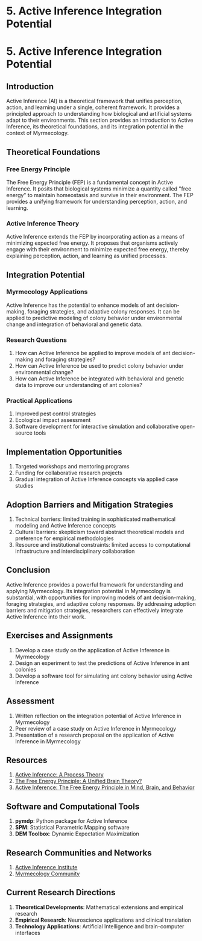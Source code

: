 # 5. Active Inference Integration Potential

# 5. Active Inference Integration Potential

## Introduction

Active Inference (AI) is a theoretical framework that unifies perception, action, and learning under a single, coherent framework. It provides a principled approach to understanding how biological and artificial systems adapt to their environments. This section provides an introduction to Active Inference, its theoretical foundations, and its integration potential in the context of Myrmecology.

## Theoretical Foundations

### Free Energy Principle

The Free Energy Principle (FEP) is a fundamental concept in Active Inference. It posits that biological systems minimize a quantity called "free energy" to maintain homeostasis and survive in their environment. The FEP provides a unifying framework for understanding perception, action, and learning.

### Active Inference Theory

Active Inference extends the FEP by incorporating action as a means of minimizing expected free energy. It proposes that organisms actively engage with their environment to minimize expected free energy, thereby explaining perception, action, and learning as unified processes.

## Integration Potential

### Myrmecology Applications

Active Inference has the potential to enhance models of ant decision-making, foraging strategies, and adaptive colony responses. It can be applied to predictive modeling of colony behavior under environmental change and integration of behavioral and genetic data.

### Research Questions

1. How can Active Inference be applied to improve models of ant decision-making and foraging strategies?
2. How can Active Inference be used to predict colony behavior under environmental change?
3. How can Active Inference be integrated with behavioral and genetic data to improve our understanding of ant colonies?

### Practical Applications

1. Improved pest control strategies
2. Ecological impact assessment
3. Software development for interactive simulation and collaborative open-source tools

## Implementation Opportunities

1. Targeted workshops and mentoring programs
2. Funding for collaborative research projects
3. Gradual integration of Active Inference concepts via applied case studies

## Adoption Barriers and Mitigation Strategies

1. Technical barriers: limited training in sophisticated mathematical modeling and Active Inference concepts
2. Cultural barriers: skepticism toward abstract theoretical models and preference for empirical methodologies
3. Resource and institutional constraints: limited access to computational infrastructure and interdisciplinary collaboration

## Conclusion

Active Inference provides a powerful framework for understanding and applying Myrmecology. Its integration potential in Myrmecology is substantial, with opportunities for improving models of ant decision-making, foraging strategies, and adaptive colony responses. By addressing adoption barriers and mitigation strategies, researchers can effectively integrate Active Inference into their work.

## Exercises and Assignments

1. Develop a case study on the application of Active Inference in Myrmecology
2. Design an experiment to test the predictions of Active Inference in ant colonies
3. Develop a software tool for simulating ant colony behavior using Active Inference

## Assessment

1. Written reflection on the integration potential of Active Inference in Myrmecology
2. Peer review of a case study on Active Inference in Myrmecology
3. Presentation of a research proposal on the application of Active Inference in Myrmecology

## Resources

1. [Active Inference: A Process Theory](https://www.sciencedirect.com/science/article/pii/S0149763416307540)
2. [The Free Energy Principle: A Unified Brain Theory?](https://www.nature.com/articles/nrn2787)
3. [Active Inference: The Free Energy Principle in Mind, Brain, and Behavior](https://mitpress.mit.edu/9780262045353)

## Software and Computational Tools

1. **pymdp**: Python package for Active Inference
2. **SPM**: Statistical Parametric Mapping software
3. **DEM Toolbox**: Dynamic Expectation Maximization

## Research Communities and Networks

1. [Active Inference Institute](https://www.activeinference.institute/)
2. [Myrmecology Community](https://myrmecology.org/)

## Current Research Directions

1. **Theoretical Developments**: Mathematical extensions and empirical research
2. **Empirical Research**: Neuroscience applications and clinical translation
3. **Technology Applications**: Artificial Intelligence and brain-computer interfaces